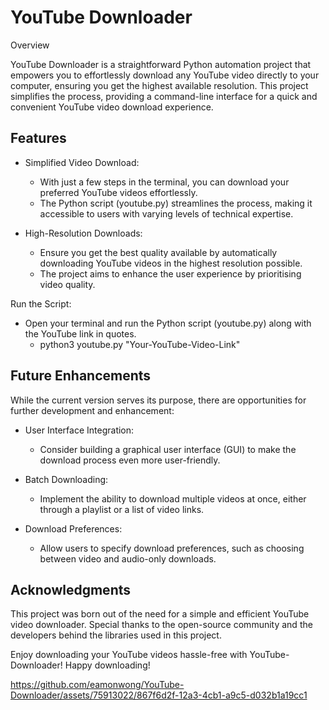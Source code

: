 # YouTube Downloader
Overview

YouTube Downloader is a straightforward Python automation project that empowers you to effortlessly download any YouTube video directly to your computer, ensuring you get the highest available resolution. This project simplifies the process, providing a command-line interface for a quick and convenient YouTube video download experience.

## Features
- Simplified Video Download:
  - With just a few steps in the terminal, you can download your preferred YouTube videos effortlessly.
  - The Python script (youtube.py) streamlines the process, making it accessible to users with varying levels of technical expertise.

- High-Resolution Downloads:
  - Ensure you get the best quality available by automatically downloading YouTube videos in the highest resolution possible.
  - The project aims to enhance the user experience by prioritising video quality.

Run the Script:
- Open your terminal and run the Python script (youtube.py) along with the YouTube link in quotes.
  - python3 youtube.py "Your-YouTube-Video-Link"


## Future Enhancements

While the current version serves its purpose, there are opportunities for further development and enhancement:

- User Interface Integration:
  - Consider building a graphical user interface (GUI) to make the download process even more user-friendly.

- Batch Downloading:
  - Implement the ability to download multiple videos at once, either through a playlist or a list of video links.

- Download Preferences:
  - Allow users to specify download preferences, such as choosing between video and audio-only downloads.


## Acknowledgments

This project was born out of the need for a simple and efficient YouTube video downloader. Special thanks to the open-source community and the developers behind the libraries used in this project.

Enjoy downloading your YouTube videos hassle-free with YouTube-Downloader! Happy downloading!

https://github.com/eamonwong/YouTube-Downloader/assets/75913022/867f6d2f-12a3-4cb1-a9c5-d032b1a19cc1
